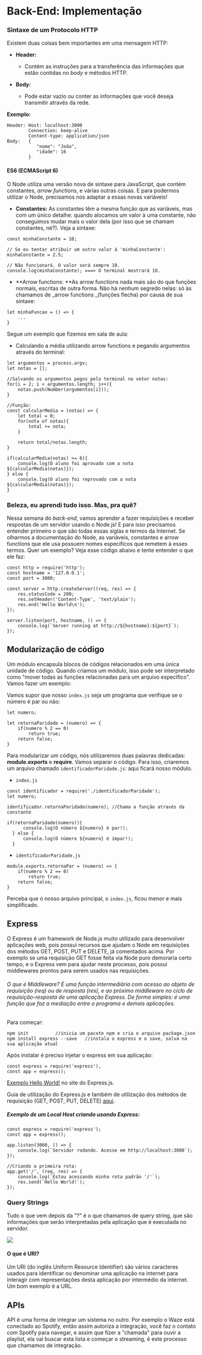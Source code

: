 # Back-End: Implementação

### Sintaxe de um Protocolo HTTP

Existem duas coisas bem importantes em uma mensagem HTTP:

* **Header:**

  * Contém as instruções para a transferência das informações que estão contidas no _body_ e métodos HTTP.

* **Body:**

  * Pode estar vazio ou conter as informações que você deseja transmitir através da rede.

**Exemplo:**

```
Header: Host: localhost:3000
        Connection: keep-alive
        Content-type: application/json
Body:   {
           "nome": "João",
           "idade": 16
        }
```

#### 

#### ES6 \(ECMAScript 6\)

O Node utiliza uma versão nova de sintaxe para JavaScript, que contém constantes, _arrow functions_, e várias outras coisas. E para podermos utilizar o Node, precisamos nos adaptar a essas novas variáveis!

* **Constantes:** As constantes têm a mesma função que as variáveis, mas com um único detalhe: quando alocamos um valor à uma constante, não conseguimos mudar mais o valor dela \(por isso que se chamam constantes, né?\). Veja a sintaxe:

```
const minhaConstante = 10;

// Se eu tentar atribuir um outro valor à 'minhaConstante':
minhaConstante = 2.5;

// Não funcionará. O valor será sempre 10.
console.log(minhaConstante); ===> O terminal mostrará 10.
```

* **Arrow functions: **As arrow functions nada mais são do que funções normais, escritas de outra forma. Não há nenhum segredo nelas: só às chamamos de _arrow functions _\(funções flecha\) por causa de sua sintaxe:

```
let minhaFuncao = () => {
    ...
}
```

Segue um exemplo que fizemos em sala de aula:

* Calculando a média utilizando arrow functions e pegando argumentos através do terminal:

```
let argumentos = process.argv; 
let notas = [];

//Salvando os argumentos pegos pelo terminal no vetor notas: 
for(i = 2; i < argumentos.length; i++){ 
    notas.push(Number(argumentos[i])); 
}

//Função: 
const calcularMedia = (notas) => { 
    let total = 0; 
    for(nota of notas){ 
        total += nota; 
    }

    return total/notas.length;
}

if(calcularMedia(notas) >= 6){ 
    console.log(O aluno foi aprovado com a nota ${calcularMedia(notas)}); 
} else { 
    console.log(O aluno foi reprovado com a nota ${calcularMedia(notas)}); 
}
```

### Beleza, eu aprendi tudo isso. Mas, pra quê?

Nessa semana do _back-end_, vamos aprender a fazer requisições e receber respostas de um servidor usando o Node.js! E para isso precisamos entender primeiro o que são todas essas siglas e termos da Internet. Se olharmos a documentação do Node, as variáveis, constantes e arrow functions que ele usa possuem nomes específicos que remetem à esses termos. Quer um exemplo? Veja esse código abaixo e tente entender o que ele faz:

    const http = require('http');
    const hostname = '127.0.0.1';
    const port = 3000;

    const server = http.createServer((req, res) => {
        res.statusCode = 200;
        res.setHeader('Content-Type', 'text/plain');
        res.end('Hello World\n');
    });

    server.listen(port, hostname, () => {
        console.log(`Server running at http://${hostname}:${port}`);
    });

## 

## Modularização de código

Um módulo encapsula blocos de códigos relacionados em uma única unidade de código. Quando criamos um módulo, isso pode ser interpretado como "mover todas as funções relacionadas para um arquivo específico". Vamos fazer um exemplo:

Vamos supor que nosso `index.js` seja um programa que verifique se o número é par ou não:

```
let numero;

let retornaParidade = (numero) => {
    if(numero % 2 == 0)
        return true;
    return false;
}
```

Para modularizar um código, nós utilizaremos duas palavras dedicadas: **module.exports** e **require**. Vamos separar o código. Para isso, criaremos um arquivo chamado `identificadorParidade.js`: aqui ficará nosso módulo.

* `index.js`

```
const identificador = require('./identificadorParidade');
let numero;

identificador.retornaParidade(numero); //Chama a função através da constante

if(retornaParidade(numero)){
      console.log(O número ${numero} é par!);
  } else {
      console.log(O número ${numero} é ímpar!);
  }
```

* `identificadorParidade.js`

```
module.exports.retornaPar = (numero) => {
    if(numero % 2 == 0)
        return true;
    return false;
}
```

Perceba que o nosso arquivo principal, o `index.js`, ficou menor e mais simplificado.

## Express

O Express é um framework de Node.js muito utilizado para desenvolver aplicações web, pois possui recursos que ajudam o Node em requisições dos métodos GET, POST, PUT e DELETE, já comentados acima. Por exemplo se uma requisição GET fosse feita via Node puro demoraria certo tempo, e o Express vem para ajudar neste processo, pois possui middlewares prontos para serem usados nas requisições.

###### O que é Middleware? É uma função intermediária com acesso ao objeto de requisição \(req\) ou de resposta \(res\), e ao próximo middleware no ciclo de requisição-resposta de uma aplicação Express. De forma simples: é uma função que faz a mediação entre o programa e demais aplicações.

Para começar:

```
npm init          //inicia um pacote npm e cria o arquivo package.json
npm install express --save   //instala o express e o save, salva na sua aplicação atual
```

Após instalar é preciso injetar o express em sua aplicação:

```
const express = require('express'),
const app = express();
```

[Exemplo Hello World!](http://expressjs.com/pt-br/starter/hello-world.html) no site do Express.js.

Guia de utilização do Express.js e também de utilização dos métodos de requisição \(GET, POST, PUT, DELETE\) [aqui](http://expressjs.com/pt-br/starter/basic-routing.html).

##### Exemplo de um Local Host criando usando Express:

    const express = require('express');
    const app = express();

    app.listen(3000, () => { 
        console.log(`Servidor rodando. Acesse em http://localhost:3000`);
    });

    //Criando a primeira rota:
    app.get('/', (req, res) => {
        console.log(`Estou acessando minha rota padrão '/'`);
        res.send(`Hello World!`);
    });

### Query Strings

Tudo o que vem depois da "?" é o que chamamos de query string, que são informações que serão interpretadas pela aplicação que é executada no servidor.

![](/assets/tag.jpg)

#### O que é URI?

Um URI \(do inglês Uniform Resource Identifier\) são vários caracteres usados para identificar ou denominar uma aplicação na internet para interagir com representações desta aplicação por intermédio da internet. Um bom exemplo é a URL.



## APIs

API é uma forma de integrar um sistema no outro. Por exemplo o Waze está conectado ao Spotify, então assim autoriza a integração, você faz o contato com Spotify para navegar, e assim que fizer a "chamada" para ouvir a playlist, ela vai buscar esta lista e começar o streaming, é este processo que chamamos de integração.

### 



